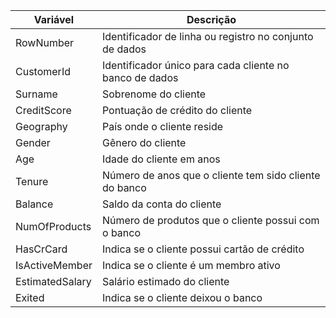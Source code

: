 | Variável        | Descrição                                                   |
|-----------------|-------------------------------------------------------------|
| RowNumber       | Identificador de linha ou registro no conjunto de dados      |
| CustomerId      | Identificador único para cada cliente no banco de dados     |
| Surname         | Sobrenome do cliente                                        |
| CreditScore     | Pontuação de crédito do cliente                             |
| Geography       | País onde o cliente reside                                  |
| Gender          | Gênero do cliente                                           |
| Age             | Idade do cliente em anos                                    |
| Tenure          | Número de anos que o cliente tem sido cliente do banco      |
| Balance         | Saldo da conta do cliente                                   |
| NumOfProducts   | Número de produtos que o cliente possui com o banco         |
| HasCrCard       | Indica se o cliente possui cartão de crédito                |
| IsActiveMember  | Indica se o cliente é um membro ativo                       |
| EstimatedSalary | Salário estimado do cliente                                 |
| Exited          | Indica se o cliente deixou o banco                          |
